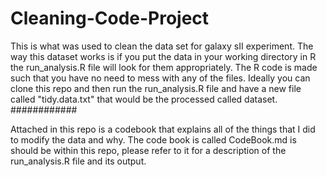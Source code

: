 # Cleaning-Code-Project

This is what was used to clean the data set for galaxy sII experiment. The way this dataset works is if 
you put the data in your working directory in R the run_analysis.R file will look for them appropriately.
The R code is made such that you have no need to mess with any of the files. Ideally you can clone this
repo and then run the run_analysis.R file and have a new file called "tidy.data.txt" that would be the processed called
dataset.
############

Attached in this repo is a codebook that explains all of the things that I did to modify the data and why.
The code book is called CodeBook.md is should be within this repo, please refer to it for a description of
the run_analysis.R file and its output.